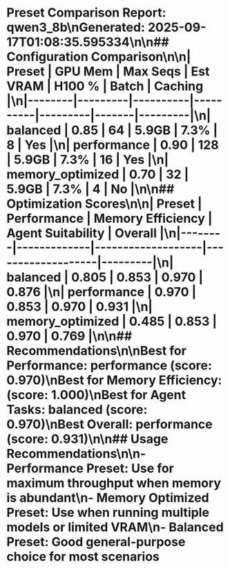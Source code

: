 # Preset Comparison Report: qwen3_8b\nGenerated: 2025-09-17T01:08:35.595334\n\n## Configuration Comparison\n\n| Preset | GPU Mem | Max Seqs | Est VRAM | H100 % | Batch | Caching |\n|--------|---------|----------|----------|---------|-------|---------|\n| balanced | 0.85 | 64 | 5.9GB | 7.3% | 8 | Yes |\n| performance | 0.90 | 128 | 5.9GB | 7.3% | 16 | Yes |\n| memory_optimized | 0.70 | 32 | 5.9GB | 7.3% | 4 | No |\n\n## Optimization Scores\n\n| Preset | Performance | Memory Efficiency | Agent Suitability | Overall |\n|--------|-------------|-------------------|-------------------|---------|\n| balanced | 0.805 | 0.853 | 0.970 | 0.876 |\n| performance | 0.970 | 0.853 | 0.970 | 0.931 |\n| memory_optimized | 0.485 | 0.853 | 0.970 | 0.769 |\n\n## Recommendations\n\n**Best for Performance**: performance (score: 0.970)\n**Best for Memory Efficiency**:  (score: 1.000)\n**Best for Agent Tasks**: balanced (score: 0.970)\n**Best Overall**: performance (score: 0.931)\n\n## Usage Recommendations\n\n- **Performance Preset**: Use for maximum throughput when memory is abundant\n- **Memory Optimized Preset**: Use when running multiple models or limited VRAM\n- **Balanced Preset**: Good general-purpose choice for most scenarios